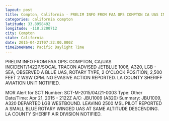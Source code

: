 ```yaml
---
layout: post
title: Compton, California - PRELIM INFO FROM FAA OPS COMPTON CA UAS INCIDENT 1422P SOCAL TRACON ADVISED JETBLUE 1006
categories: california compton
latitude: 33.8958492
longitude: -118.2200712
city: Compton
state: California
date: 2015-04-21T07:22:00.000Z
timeZoneName: Pacific Daylight Time
---
```


PRELIM INFO FROM FAA OPS: COMPTON, CA/UAS INCIDENT/1422P/SOCAL TRACON ADVISED JETBLUE 1006, A320, LGB - SEA, OBSERVED A BLUE UAS, ROTARY TYPE, 2 O'CLOCK POSITION, 2,500 FEET 2 WSW CPM. NO EVASIVE ACTION REPORTED. LA COUNTY SHERIFF AVIATION UNIT NOTIFIED.

MOR Alert for SCT
Number: SCT-M-2015/04/21-0003
Type: Other
Date/Time: Apr 21, 2015 - 2122Z
A/C: JBU1009 (A320)
Summary: JBU1009, A320 DEPARTED LGB WESTBOUND. LEAVING 2500 MSL PILOT REPORTED A SMALL BLUE ROTARY WINGED UAS AT SAME ALTITUDE DESCENDING. LA COUNTY SHERIFF AIR DIVISION NOTIFIED.

